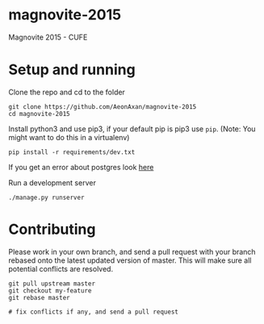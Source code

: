 magnovite-2015
==============

Magnovite 2015 - CUFE

Setup and running
=================
Clone the repo and cd to the folder

    git clone https://github.com/AeonAxan/magnovite-2015
    cd magnovite-2015

Install python3 and use pip3, if your default pip is pip3 use `pip`. (Note: You might want to do this in a virtualenv)
  
    pip install -r requirements/dev.txt
    
If you get an error about postgres look [here](http://stackoverflow.com/questions/5420789/how-to-install-psycopg2-with-pip-on-python)
    
Run a development server
    
    ./manage.py runserver
    

Contributing
=============

Please work in your own branch, and send a pull request with your branch rebased onto the latest updated version
of master. This will make sure all potential conflicts are resolved. 

    git pull upstream master
    git checkout my-feature
    git rebase master
    
    # fix conflicts if any, and send a pull request
